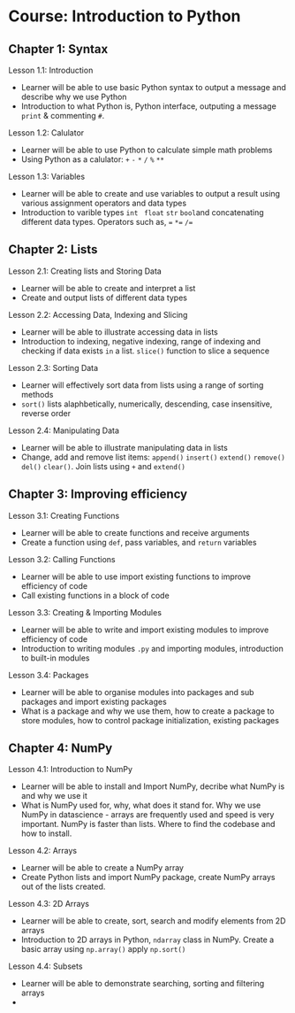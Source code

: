 Course: Introduction to Python
================================

Chapter 1: Syntax
-------------------------------------------------------

Lesson 1.1: Introduction
* Learner will be able to use basic Python syntax to output a message and describe why we use Python
* Introduction to what Python is, Python interface, outputing a message `print` & commenting `#`. 

Lesson 1.2: Calulator
* Learner will be able to use Python to calculate simple math problems
* Using Python as a calulator: `+` `-` `*`  `/`  `%`  `**` 

Lesson 1.3: Variables 
* Learner will be able to create and use variables to output a result using various assignment operators and data types
* Introduction to varible types `int`  ` float`  `str`  `bool`and concatenating different data types. Operators such as, `=` `*=` `/=`


Chapter 2: Lists
-----------------------------------

Lesson 2.1: Creating lists and Storing Data
* Learner will be able to create and interpret a list
* Create and output lists of different data types 

Lesson 2.2: Accessing Data, Indexing and Slicing
* Learner will be able to illustrate accessing data in lists
* Introduction to indexing, negative indexing, range of indexing and checking if data exists `in` a list. `slice()` function to slice a sequence

Lesson 2.3: Sorting Data 
* Learner will effectively sort data from lists using a range of sorting methods
* `sort()` lists alaphbetically, numerically, descending, case insensitive, reverse order

Lesson 2.4: Manipulating Data
* Learner will be able to illustrate manipulating data in lists
* Change, add and remove list items: `append()` `insert()` `extend()` `remove()` `del()` `clear()`. Join lists using `+` and `extend()`


Chapter 3: Improving efficiency 
------------------------------------------------

Lesson 3.1: Creating Functions
* Learner will be able to create functions and receive arguments
* Create a function using `def`, pass variables, and `return` variables

Lesson 3.2: Calling Functions
* Learner will be able to use import existing functions to improve efficiency of code
* Call existing functions in a block of code

Lesson 3.3: Creating & Importing Modules
* Learner will be able to write and import existing modules to improve efficiency of code
* Introduction to writing modules `.py` and importing modules, introduction to built-in modules 

Lesson 3.4: Packages
* Learner will be able to organise modules into packages and sub packages and import existing packages
* What is a package and why we use them, how to create a package to store modules, how to control package initialization, existing packages


Chapter 4: NumPy
----------------------------------------------

Lesson 4.1: Introduction to NumPy
* Learner will be able to install and Import NumPy, decribe what NumPy is and why we use it
* What is NumPy used for, why, what does it stand for. Why we use NumPy in datascience - arrays are frequently used and speed is very important. NumPy is faster than lists. Where to find the codebase and how to install. 


Lesson 4.2: Arrays
* Learner will be able to create a NumPy array
* Create Python lists and import NumPy package, create NumPy arrays out of the lists created. 

Lesson 4.3: 2D Arrays
* Learner will be able to create, sort, search and modify elements from 2D arrays
* Introduction to 2D arrays in Python, `ndarray` class in NumPy. Create a basic array using `np.array()` apply `np.sort()` 

Lesson 4.4: Subsets
* Learner will be able to demonstrate searching, sorting and filtering arrays
* 
